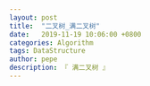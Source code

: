 ```yaml
---
layout: post
title:  "二叉树_满二叉树"
date:   2019-11-19 10:06:00 +0800
categories: Algorithm
tags: DataStructure
author: pepe
description: 『 满二叉树 』
---
```






































